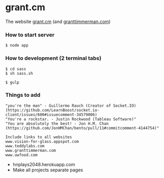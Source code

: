 grant.cm
==================

The website [grant.cm](http://grant.cm) (and [granttimmerman.com](http://granttimmerman.com))

### How to start server
```
$ node app
```

### How to development (2 terminal tabs)
```
$ cd sass
$ sh sass.sh

$ gulp
```

### Things to add

	"you're the man" - Guillermo Rauch (Creator of Socket.IO) (https://github.com/LearnBoost/socket.io-client/issues/600#issuecomment-34579006)
	"You're a rockstar. - Justin Rockwood (Tableau Software)"
	"You are absolutely the best! - Jon H.M. Chan (https://github.com/JonHMChan/bento/pull/11#commitcomment-4144754)"

	Include links to all websites
	www.vision-for-glass.appspot.com
	www.teddylabs.com
	www.granttimmerman.com
	www.uwfood.com

- hnplays2048.herokuapp.com
- Make all projects separate pages
